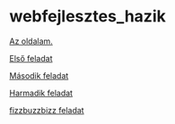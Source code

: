 webfejlesztes_hazik
===================

 <a href="http://elabro.github.com/webfejlesztes_hazik/" class="code">Az oldalam.</a>
 <p><a href="http://elabro.github.com/webfejlesztes_hazik/elso.html" class="code">Első feladat</a></p>
 <p><a href="http://elabro.github.com/webfejlesztes_hazik/masodik.html" class="code">Második feladat</a></p>
 <p><a href="http://elabro.github.com/webfejlesztes_hazik/harmadik.html" class="code">Harmadik feladat</a></p>
 
 <p><a href="http://elabro.github.com/webfejlesztes_hazik/fizz.html" class="code">fizzbuzzbizz feladat</a></p>

